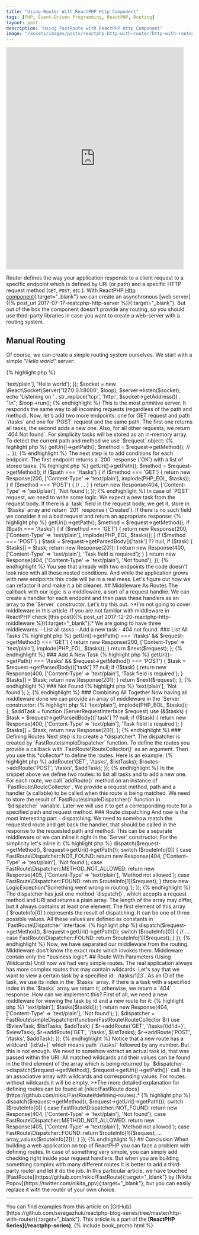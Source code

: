 ```yaml
---
title: "Using Router With ReactPHP Http Component"
tags: [PHP, Event-Driven Programming, ReactPHP, Routing]
layout: post
description: "Using FastRoute with ReactPHP Http Component"
image: "/assets/images/posts/reactphp-http-with-router/http-with-router.jpg" 
---
```


<iframe width="95%" height="600" src="https://www.youtube.com/embed/qHV0GATf2zY" frameborder="0" allow="autoplay; encrypted-media" allowfullscreen></iframe>

Router defines the way your application responds to a client request to a specific endpoint which is defined by  URI (or path) and a specific HTTP request method (`GET`, `POST`, etc.). With ReactPHP [Http component](http://reactphp.org/http/){:target="_blank"} we can create an asynchronous [web server]({% post_url 2017-07-17-reatcphp-http-server %}){:target="_blank"}. But out of the box the component doesn't provide any routing, so you should use third-party libraries in case you want to create a web-server with a routing system. 

## Manual Routing
Of course, we can create a simple routing system ourselves. We start with a simple *"Hello world"* server:

{% highlight php %}
<?php

use React\Http\Server;
use React\Http\Response;
use React\EventLoop\Factory;
use Psr\Http\Message\ServerRequestInterface;

$loop = Factory::create();

$server = new Server(function (ServerRequestInterface $request) {
    return new Response(200, ['Content-Type' => 'text/plain'],  'Hello world');
});

$socket = new \React\Socket\Server('127.0.0.1:8000', $loop);
$server->listen($socket);

echo 'Listening on ' . str_replace('tcp:', 'http:', $socket->getAddress()) . "\n";

$loop->run();
{% endhighlight %}

This is the most primitive server. It responds the same way to all incoming requests (regardless of the path and method). Now, let's add two more endpoints: one for GET request and path `/tasks` and one for `POST` request and the same path. The first one returns all tasks, the second adds a new one. Also, for all other requests, we return `404 Not found`. For simplicity tasks will be stored as an in-memory array. To detect the current path and method we use `$request` object:

{% highlight php %}
<?php

$tasks = [];

$server = new Server(function (ServerRequestInterface $request) use (&$tasks) {
    $path = $request->getUri()->getPath();
    $method = $request->getMethod();
    
    // ...
});
{% endhighlight %}

The next step is to add conditions for each endpoint. The first endpoint returns a `200` response (`OK`) with a list of stored tasks:

{% highlight php %}
<?php

$tasks = [];

$server = new Server(function (ServerRequestInterface $request) use (&$tasks) {
    $path = $request->getUri()->getPath();
    $method = $request->getMethod();

    if ($path === '/tasks') {
        if ($method === 'GET') {
            return new Response(200, ['Content-Type' => 'text/plain'],  implode(PHP_EOL, $tasks));
        }

        if ($method === 'POST') {
            // ...
        }
    }

    return new Response(404, ['Content-Type' => 'text/plain'],  'Not found');
});
{% endhighlight %}

In case of `POST` request, we need to write some logic. We expect a new task from the request body. If there is a `task` field in the request body, we get it, store in `$tasks` array and return `201` response (`Created`). If there is no such field we consider it as a bad request and return an appropriate response:

{% highlight php %}
<?php

$tasks = [];

$server = new Server(function (ServerRequestInterface $request) use (&$tasks) {
    $path = $request->getUri()->getPath();
    $method = $request->getMethod();

    if ($path === '/tasks') {
        if ($method === 'GET') {
            return new Response(200, ['Content-Type' => 'text/plain'],  implode(PHP_EOL, $tasks));
        }

        if ($method === 'POST') {
            $task = $request->getParsedBody()['task'] ?? null;
            if ($task) {
                $tasks[] = $task;
                return new Response(201);
            }

            return new Response(400, ['Content-Type' => 'text/plain'], 'Task field is required');
        }
    }

    return new Response(404, ['Content-Type' => 'text/plain'],  'Not found');
});
{% endhighlight %}

You see that already with two endpoints the code doesn't look nice with all these nested conditions. And while the application grows with new endpoints this code will be in a real mess. Let's figure out how we can refactor it and make it a bit cleaner.

## Middleware As Routes

The callback with our logic is a middleware, a sort of a request handler. We can create a handler for each endpoint and then pass these handlers as an array to the `Server` constructor. Let's try this out. 

>*I'm not going to cover middleware in this article. If you are not familiar with middleware in ReactPHP check [this post]({% post_url 2017-12-20-reactphp-http-middleware %}){:target="_blank"}.*

We are going to have three middlewares:
- List all tasks
- Add a new task
- 404 not found.

### List All Tasks

{% highlight php %}
<?php

$listTasks = function (ServerRequestInterface $request, callable $next) use (&$tasks) {
    if ($request->getUri()->getPath() === '/tasks' && $request->getMethod() === 'GET') {
        return new Response(200, ['Content-Type' => 'text/plain'], implode(PHP_EOL, $tasks));
    }
    
    return $next($request);
};
{% endhighlight %}

### Add A New Task

{% highlight php %}
<?php

$addTask = function (ServerRequestInterface $request, callable $next) use (&$tasks) {
    if ($request->getUri()->getPath() === '/tasks' && $request->getMethod() === 'POST') {
        $task = $request->getParsedBody()['task'] ?? null;
        if (!$task) {
            return new Response(400, ['Content-Type' => 'text/plain'], 'Task field is required');
        }

        $tasks[] = $task;
        return new Response(201);
    }

    return $next($request);
};
{% endhighlight %}


### Not Found

{% highlight php %}
<?php

$notFound = function () {
    return new Response(404, ['Content-Type' => 'text/plain'],  'Not found');
};
{% endhighlight %}

### Combining All Together

Now having all middleware done we can provide an array of middleware in the `Server` constructor:

{% highlight php %}
<?php

$server = new Server([
    $listTasks,
    $addTask,
    $notFound
]);
{% endhighlight %}

This may look cleaner than *all code in one callback*, but now all middleware have these *path and method checks*. It actually doesn't look like routing: just several requests handlers. It is not clear what route - goes where. We have to look through all these handlers to collect a complete picture of the routes.

## Using FastRoute

Now, you have seen that we need a router to remove this mess with path and method checks. For this purpose, I have chosen [FastRoute](https://github.com/nikic/FastRoute){:target="_blank"} by [Nikita Popov](https://twitter.com/nikita_ppv){:target="_blank"}.

Install the router via composer:

{% highlight bash %}
composer require nikic/fast-route
{% endhighlight %}

### Clearing Middleware

The main idea of using a third-party router is to take these *URI and method checkings* out of middleware and move them to the router. This will clean our middleware from conditionals. Also, we can remove `callable $next`:

{% highlight php %}
<?php

$listTasks = function () use (&$tasks) {
    return new Response(200, ['Content-Type' => 'text/plain'],  implode(PHP_EOL, $tasks));
};

$addTask = function (ServerRequestInterface $request) use (&$tasks) {
    $task = $request->getParsedBody()['task'] ?? null;
    if (!$task) {
        return new Response(400, ['Content-Type' => 'text/plain'], 'Task field is required');        
    }

    $tasks[] = $task;
    return new Response(201);
};
{% endhighlight %}


### Defining Routes

Next step is to create a *dispatcher*. The dispatcher is created by `FastRoute\simpleDispatcher` function. To define the routes you provide a callback with `FastRoute\RouteCollector()` as an argument. Then you use this *collector* to define the routes. Here is an example:

{% highlight php %}
<?php

$dispatcher = FastRoute\simpleDispatcher(function(FastRoute\RouteCollector $routes) use ($listTasks, $addTask) {
    $routes->addRoute('GET', '/tasks', $listTasks);
    $routes->addRoute('POST', '/tasks', $addTask);
});
{% endhighlight %}

In the snippet above we define two routes: to list all tasks and to add a new one. For each route, we call `addRoute()` method on an instance of `FastRoute\RouteCollector`. We provide a request method, path and a handler (a callable) to be called when this route is being matched. We need to store the result of `FastRoute\simpleDispatcher()` function in `$dispatcher` variable. Later we will use it to get a corresponding route for a specified path and request method.

### Route dispatching
And now is the most interesting part - dispatching. We need to somehow match the requested route and get back the handler, that should be called in the response to the requested path and method. This can be a separate middleware or we can inline it right in the `Server` constructor. For the simplicity let's inline it:

{% highlight php %}
<?php

$server = new Server(function (ServerRequestInterface $request) use ($dispatcher) {
    $routeInfo = $dispatcher->dispatch($request->getMethod(), $request->getUri()->getPath());

    switch ($routeInfo[0]) {
        case FastRoute\Dispatcher::NOT_FOUND:
            return new Response(404, ['Content-Type' => 'text/plain'],  'Not found');
        case FastRoute\Dispatcher::METHOD_NOT_ALLOWED:
            return new Response(405, ['Content-Type' => 'text/plain'], 'Method not allowed');              
        case FastRoute\Dispatcher::FOUND:
            return $routeInfo[1]($request);
    }

    throw new LogicException('Something went wrong in routing.');
});

{% endhighlight %}

The dispatcher has just one method `dispatch()`, which accepts a request method and URI and returns a plain array. The length of the array may differ, but it always contains at least one element. The first element of this array (`$routeInfo[0]`) represents the result of dispatching. It can be one of three possible values. All these values are defined as constants in `FastRoute\Dispatcher` interface:

{% highlight php %}
<?php

namespace FastRoute;

interface Dispatcher
{
    const NOT_FOUND = 0;
    const FOUND = 1;
    const METHOD_NOT_ALLOWED = 2;

    // ...
}
{% endhighlight %}

So, we dispatch the route and start checking the result. In case of `FastRoute\Dispatcher::NOT_FOUND` we return a `404` response. In case of `FastRoute\Dispatcher::METHOD_NOT_ALLOWED` we return `405` response. And when we have `FastRoute\Dispatcher::FOUND` `$routeInfo` array contains the second element (`$routeInfo[1]`). This is the handler which was previously defined for this route. In our case this handler is a middleware, so can execute it with an instance of the `ServerRequestInterface` and return the result of this execution:

{% highlight php %}
<?php

$server = new Server(function (ServerRequestInterface $request) use ($dispatcher) {
    $routeInfo = $dispatcher->dispatch($request->getMethod(), $request->getUri()->getPath());

    switch ($routeInfo[0]) {
        // ...
        case FastRoute\Dispatcher::FOUND:
            return $routeInfo[1]($request);
    }
});

{% endhighlight %}

Now, we have separated our middleware from the routing. Middleware don't know the exact route which invokes them. Middleware contain only the *business logic*.

## Route With Parameters (Using Wildcards)

Until now we had very simple routes. The real application always has more complex routes that may contain wildcards. Let's say that we want to view a certain task by a specified id: `/tasks/123`. As an ID of the task, we use its index in the `$tasks` array. If there is a task with a specified index in the `$tasks` array we return it, otherwise, we return a `404` response. How can we implement this? 

First of all, we need a new middleware for viewing the task by id and a new route for it:

{% highlight php %}
<?php

$viewTask = function(ServerRequestInterface $request, $taskId) use (&$tasks) {
    if (isset($tasks[$taskId])) {
        return new Response(200, ['Content-Type' => 'text/plain'], $tasks[$taskId]);
    }

    return new Response(404, ['Content-Type' => 'text/plain'],  'Not found');
};


$dispatcher = FastRoute\simpleDispatcher(function(FastRoute\RouteCollector $r) use ($viewTask, $listTasks, $addTask) {
    $r->addRoute('GET', '/tasks/{id:\d+}', $viewTask);
    $r->addRoute('GET', '/tasks', $listTasks);
    $r->addRoute('POST', '/tasks', $addTask);
});
{% endhighlight %}

Notice that a new route has a wildcard `{id:\d+}` which means path `/tasks/` followed by any number. But this is not enough. We need to somehow extract an actual task id, that was passed within the URI. All matched wildcards and their values can be found in the third element of the array which is being returned by `$dispatcher->dispatch($request->getMethod(), $request->getUri()->getPath())` call. It is an associative array with wildcards and corresponding values. For routes without wildcards it will be empty. 

>*The more detailed explanation for defining routes can be found at [nikic/FastRoute docs](https://github.com/nikic/FastRoute#defining-routes).*

{% highlight php %}
<?php

$server = new Server(function (ServerRequestInterface $request) use ($dispatcher) {
    $routeInfo = $dispatcher->dispatch($request->getMethod(), $request->getUri()->getPath());

    switch ($routeInfo[0]) {
        case FastRoute\Dispatcher::NOT_FOUND:
            return new Response(404, ['Content-Type' => 'text/plain'],  'Not found');
        case FastRoute\Dispatcher::METHOD_NOT_ALLOWED:
            return new Response(405, ['Content-Type' => 'text/plain'], 'Method not allowed');               
        case FastRoute\Dispatcher::FOUND:
            return $routeInfo[1]($request, ... array_values($routeInfo[2]));
    }
});
{% endhighlight %}

## Conclusion
When building a web application on top of ReactPHP you can face a problem with defining routes. In case of something very simple, you can simply add checking right inside your request handlers. But when you are building something complex with many different routes it is better to add a third-party router and let it do the job. In this particular article, we have touched [FastRoute](https://github.com/nikic/FastRoute){:target="_blank"} by [Nikita Popov](https://twitter.com/nikita_ppv){:target="_blank"}, but you can easily replace it with the router of your own choice.

<hr>

You can find examples from this article on [GitHub](https://github.com/seregazhuk/reactphp-blog-series/tree/master/http-with-router){:target="_blank"}.

This article is a part of the <strong>[ReactPHP Series](/reactphp-series)</strong>.

{% include book_promo.html %}

